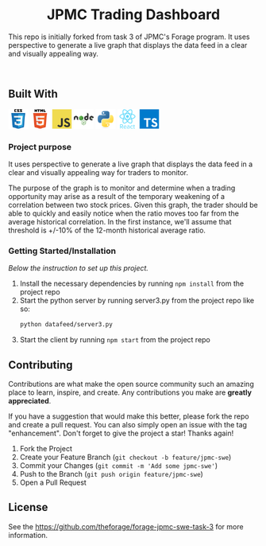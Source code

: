 <div align="center">
  <h1 align="center">JPMC Trading Dashboard</h1>

  <p align="left">
    This repo is initially forked from task 3 of JPMC's Forage program. It uses perspective to generate a live graph that displays the data feed in a clear and visually appealing way.
  </p>
</div>

<br>


## Built With
<p align="left"> 
  <img src="https://raw.githubusercontent.com/devicons/devicon/master/icons/css3/css3-original-wordmark.svg" alt="css3" width="40" height="40"/>
  <img src="https://raw.githubusercontent.com/devicons/devicon/master/icons/html5/html5-original-wordmark.svg" alt="html5" width="40" height="40"/>
  <img src="https://raw.githubusercontent.com/devicons/devicon/master/icons/javascript/javascript-original.svg" alt="javascript" width="40" height="40"/>
  <img src="https://raw.githubusercontent.com/devicons/devicon/master/icons/nodejs/nodejs-original-wordmark.svg" alt="nodejs" width="40" height="40"/>
  <img src="https://raw.githubusercontent.com/devicons/devicon/master/icons/python/python-original.svg" alt="python" width="40" height="40"/>
  <img src="https://raw.githubusercontent.com/devicons/devicon/master/icons/react/react-original-wordmark.svg" alt="react" width="40" height="40"/>
  <img src="https://raw.githubusercontent.com/devicons/devicon/master/icons/typescript/typescript-original.svg" alt="typescript" width="40" height="40"/>
</p>

### Project purpose
It uses perspective to generate a live graph that displays the data feed in a clear and visually appealing way for traders to monitor.

The purpose of the graph is to monitor and determine when a trading opportunity may arise as a result of the temporary weakening of a correlation between two stock prices. Given this graph, the trader should be able to quickly and easily notice when the ratio moves too far from the average historical correlation. In the first instance, we'll assume that threshold is +/-10% of the 12-month historical average ratio.


### Getting Started/Installation

_Below the instruction to set up this project._

1. Install the necessary dependencies by running `npm install` from the project repo
2. Start the python server by running server3.py from the project repo like so:
   ```sh
   python datafeed/server3.py
   ```
3. Start the client by running `npm start` from the project repo


<!-- CONTRIBUTING -->
## Contributing

Contributions are what make the open source community such an amazing place to learn, inspire, and create. Any contributions you make are **greatly appreciated**.

If you have a suggestion that would make this better, please fork the repo and create a pull request. You can also simply open an issue with the tag "enhancement".
Don't forget to give the project a star! Thanks again!

1. Fork the Project
2. Create your Feature Branch (`git checkout -b feature/jpmc-swe`)
3. Commit your Changes (`git commit -m 'Add some jpmc-swe'`)
4. Push to the Branch (`git push origin feature/jpmc-swe`)
5. Open a Pull Request



<!-- LICENSE -->
## License
See the https://github.com/theforage/forage-jpmc-swe-task-3 for more information.


